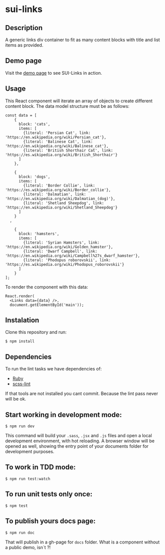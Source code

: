 # sui-links

## Description
A generic links div container to fit as many content blocks with title and list items as provided.

## Demo page
Visit the [demo page](http://sui-components.github.io/sui-links/) to see SUI-Links in action.

## Usage
This React component will iterate an array of objects to create different content block. The data model structure must be as follows:

```
const data = [
    {
      block: 'cats',
      items: [
        {literal: 'Persian Cat', link: 'https://en.wikipedia.org/wiki/Persian_cat'},
        {literal: 'Balinese Cat', link: 'https://en.wikipedia.org/wiki/Balinese_cat'},
        {literal: 'British Shorthair Cat', link: 'https://es.wikipedia.org/wiki/British_Shorthair'}
      ]
    },

    {
      block: 'dogs',
      items: [
        {literal: 'Border Collie', link: 'https://es.wikipedia.org/wiki/Border_collie'},
        {literal: 'Dalmatian', link: 'https://en.wikipedia.org/wiki/Dalmatian_(dog)'},
        {literal: 'Shetland Sheepdog', link: 'https://en.wikipedia.org/wiki/Shetland_Sheepdog'}
      ]
    }
  ,

    {
      block: 'hamsters',
      items: [
        {literal: 'Syrian Hamsters', link: 'https://en.wikipedia.org/wiki/Golden_hamster'},
        {literal: 'Dwarf Campbell', link: 'https://en.wikipedia.org/wiki/Campbell%27s_dwarf_hamster'},
        {literal: 'Phodopus roborovskii', link: 'https://es.wikipedia.org/wiki/Phodopus_roborovskii'}
      ]
    }
];
```

To render the component with this data:

```
React.render(
  <Links data={data} />,
  document.getElementById('main'));

```

## Instalation
Clone this repository and run:
```
$ npm install
```

## Dependencies

To run the lint tasks we have dependencies of:

* [Ruby](https://www.ruby-lang.org/en/downloads/)
* [scss-lint](https://github.com/brigade/scss-lint)

If that tools are not installed you cant commit. Because the lint pass never will be ok.

## Start working in development mode:
```
$ npm run dev
```
This command will build your `.sass`, `.jsx` and `.js` files and open a local development environment, with hot reloading. A browser window will be opened as well, showing the entry point of your documents folder for development purposes.

## To work in TDD mode:
```
$ npm run test:watch
```
## To run unit tests only once:
```
$ npm test
```
## To publish yours docs page:
```
$ npm run doc
```

That will publish in a gh-page for `docs` folder.
What is a component without a public demo, isn´t ?!

